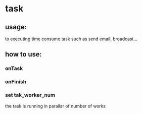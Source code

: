 # task

## usage:

to executing time consume task such as send email, broadcast...
  
## how to use:

### onTask

### onFinish

### set tak_worker_num


the task is running in parallar of number of works
